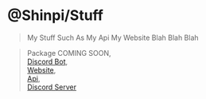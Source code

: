 # @Shinpi/Stuff
> My Stuff Such As My Api My Website Blah Blah Blah
 
> Package COMING SOON,<br>
> [Discord Bot](https://discord.com/oauth2/authorize?client_id=870413726711435297&permissions=1103203134710&scope=bot%20applications.commands),<br>
> [Website](https://shinpitekita.repl.co/home),<br>
> [Api](https://shinpitekita.repl.co/api),<br>
> [Discord Server](https://discord.gg/j3YamACwPu')
